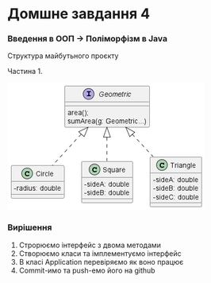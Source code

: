 # Домшне завдання 4
### Введення в ООП -> Поліморфізм в Java

Структура майбутьного проєкту

Частина 1.

![](doc/class-diagram.png)

### Вирішення
1. Строрюємо інтерфейс з двома методами
2. Створюємо класи та імплементуємо інтерфейс
3. В класі Application перевіряємо як воно працює
4. Commit-имо та push-емо його на github